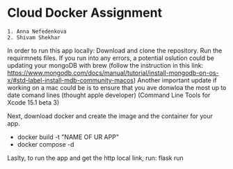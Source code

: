 # Cloud Docker Assignment

```
1. Anna Nefedenkova
2. Shivam Shekhar
```


In order to run this app locally: 
Download and clone the repository.
Run the requirmnets files. 
If you run into any errors, a potential oslution could be updating your mongoDB with brew (follow the instruction in this link: https://www.mongodb.com/docs/manual/tutorial/install-mongodb-on-os-x/#std-label-install-mdb-community-macos)
Another important update if working on a mac could be is to ensure that you ave donwloa the most up to date comand lines (thought apple developer) (Command Line Tools for Xcode 15.1 beta 3)

Next, download docker and create the image and the container for your app. 
- docker build -t "NAME OF UR APP"
- docker compose -d

Laslty, to run the app and get the http local link, run: 
flask run

  
